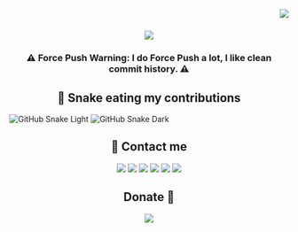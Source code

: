 <img align="right" src="https://visitor-badge.laobi.icu/badge?page_id=Sanju0910.Sanju0910">

<h1 align="center">
<a href="https://git.io/typing-svg">
<img src="https://readme-typing-svg.herokuapp.com?font=Fira+Code&weight=500&size=30&pause=1000&color=F70000&width=600&height=60&lines=Hey+There!%2C+%F0%9F%91%8B;Nice+to+meet+you....%F0%9F%98%87;Myself+Sreeshankar+%F0%9F%98%8C;From+Kerala%2C+India+%F0%9F%87%AE%F0%9F%87%B3%F0%9F%93%8D&center=true" />
</a>
</h1>
<h3 align="center">
⚠️ Force Push Warning: I do Force Push a lot, I like clean commit history. ⚠️
</h3>
<h2 align="center">
🐍 Snake eating my contributions
</h2> 

![GitHub Snake Light](https://github.com/Sanju0910/Sanju0910/blob/output/github-snake.svg#gh-light-mode-only)
![GitHub Snake Dark](https://github.com/Sanju0910/Sanju0910/blob/output/github-snake-dark.svg#gh-dark-mode-only)

<h2 align="center">
🤝 Contact me
</h2>

<p align="center">
<a href = "mailto: sreeshankar10202@gmail.com"><img src="https://img.shields.io/badge/-Gmail-c71610?style=for-the-badge&logo=gmail&logoColor=white&bgColor=red" target="_blank"></a>
<a href = "https://instagram.com/_sk_sanju__" target="_blank"><img src="https://img.shields.io/badge/-Instagram-dd2a7b?style=for-the-badge&logo=instagram&logoColor=white" target="_blank"></a>  
<a href = "https://www.facebook.com/sreeshankar.k.1?mibextid=ZbWKwL" target="_blank"><img src="https://img.shields.io/badge/-Facebook-1778f2?style=for-the-badge&logo=facebook&logoColor=white" target="_blank"></a>
<a href = "https://t.me/sksanju0910" target="_blank"><img src="https://img.shields.io/badge/-Telegram-229ed9?style=for-the-badge&logo=telegram&logoColor=white" target="_blank"></a>
<a href = "https://forum.xda-developers.com/m/sreeshankar-k.12519707/" target="_blank"><img src="https://img.shields.io/badge/-XDA Developers-f59714?style=for-the-badge&logo=xdadevelopers&logoColor=white" target="_blank"></a>
<a href = "https://twitter.com/_sk_sanju__?t=2GE5K-GxIe0jJrlzhYeccA&s=09" target="_blank"><img src="https://img.shields.io/badge/-Twitter-08a0e9?style=for-the-badge&logo=twitter&logoColor=white" target="_blank"></a>
</p>

<h2 align="center">
Donate 🌝
</h2>
<p align="center">
<a href = "https://paypal.me/SreeshankarK" target="_blank"><img src="https://img.shields.io/badge/-Paypal-253b80?style=for-the-badge&logo=paypal&logoColor=white" target="_blank"></a>
</p>

















